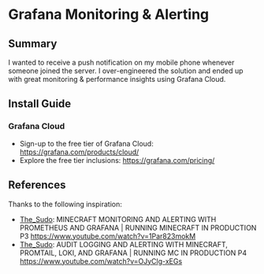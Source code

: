 # Grafana Monitoring & Alerting
## Summary
I wanted to receive a push notification on my mobile phone whenever someone joined the server. I over-engineered the solution and ended up with great monitoring & performance insights using Grafana Cloud.

## Install Guide
### Grafana Cloud
- Sign-up to the free tier of Grafana Cloud: https://grafana.com/products/cloud/
- Explore the free tier inclusions: https://grafana.com/pricing/



## References
Thanks to the following inspiration:

- [The_Sudo](https://www.youtube.com/@TheSudo): MINECRAFT MONITORING AND ALERTING WITH PROMETHEUS AND GRAFANA | RUNNING MINECRAFT IN PRODUCTION P3 https://www.youtube.com/watch?v=1Par823mokM
- [The_Sudo](https://www.youtube.com/@TheSudo): AUDIT LOGGING AND ALERTING WITH MINECRAFT, PROMTAIL, LOKI, AND GRAFANA | RUNNING MC IN PRODUCTION P4 https://www.youtube.com/watch?v=OJyClg-xEGs
